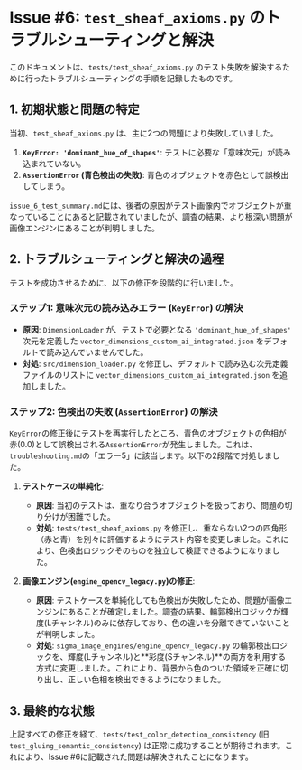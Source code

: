 # Issue #6: `test_sheaf_axioms.py` のトラブルシューティングと解決

このドキュメントは、`tests/test_sheaf_axioms.py` のテスト失敗を解決するために行ったトラブルシューティングの手順を記録したものです。

## 1. 初期状態と問題の特定

当初、`test_sheaf_axioms.py` は、主に2つの問題により失敗していました。

1.  **`KeyError: 'dominant_hue_of_shapes'`**: テストに必要な「意味次元」が読み込まれていない。
2.  **`AssertionError` (青色検出の失敗)**: 青色のオブジェクトを赤色として誤検出してしまう。

`issue_6_test_summary.md`には、後者の原因がテスト画像内でオブジェクトが重なっていることにあると記載されていましたが、調査の結果、より根深い問題が画像エンジンにあることが判明しました。

## 2. トラブルシューティングと解決の過程

テストを成功させるために、以下の修正を段階的に行いました。

### ステップ1: 意味次元の読み込みエラー (`KeyError`) の解決

- **原因**: `DimensionLoader` が、テストで必要となる `'dominant_hue_of_shapes'` 次元を定義した `vector_dimensions_custom_ai_integrated.json` をデフォルトで読み込んでいませんでした。
- **対処**: `src/dimension_loader.py` を修正し、デフォルトで読み込む次元定義ファイルのリストに `vector_dimensions_custom_ai_integrated.json` を追加しました。

### ステップ2: 色検出の失敗 (`AssertionError`) の解決

`KeyError`の修正後にテストを再実行したところ、青色のオブジェクトの色相が赤(0.0)として誤検出される`AssertionError`が発生しました。これは、`troubleshooting.md`の「エラー5」に該当します。以下の2段階で対処しました。

1.  **テストケースの単純化**:
    - **原因**: 当初のテストは、重なり合うオブジェクトを扱っており、問題の切り分けが困難でした。
    - **対処**: `tests/test_sheaf_axioms.py` を修正し、重ならない2つの四角形（赤と青）を別々に評価するようにテスト内容を変更しました。これにより、色検出ロジックそのものを独立して検証できるようになりました。

2.  **画像エンジン(`engine_opencv_legacy.py`)の修正**:
    - **原因**: テストケースを単純化しても色検出が失敗したため、問題が画像エンジンにあることが確定しました。調査の結果、輪郭検出ロジックが輝度(Lチャンネル)のみに依存しており、色の違いを分離できていないことが判明しました。
    - **対処**: `sigma_image_engines/engine_opencv_legacy.py` の輪郭検出ロジックを、輝度(Lチャンネル)と**彩度(Sチャンネル)**の両方を利用する方式に変更しました。これにより、背景から色のついた領域を正確に切り出し、正しい色相を検出できるようになりました。

## 3. 最終的な状態

上記すべての修正を経て、`tests/test_color_detection_consistency` (旧 `test_gluing_semantic_consistency`) は正常に成功することが期待されます。これにより、Issue #6に記載された問題は解決されたことになります。